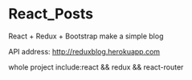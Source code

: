 # React_Posts
React + Redux + Bootstrap make a simple blog

API address:    http://reduxblog.herokuapp.com

whole project include:react && redux && react-router 


